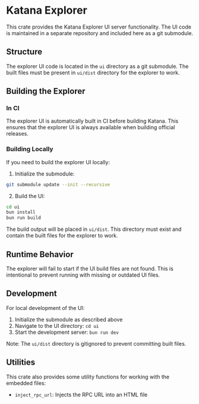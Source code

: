 # Katana Explorer

This crate provides the Katana Explorer UI server functionality. The UI code is maintained in a separate repository and included here as a git submodule.

## Structure

The explorer UI code is located in the `ui` directory as a git submodule. The built files must be present in `ui/dist` directory for the explorer to work.

## Building the Explorer

### In CI

The explorer UI is automatically built in CI before building Katana. This ensures that the explorer UI is always available when building official releases.

### Building Locally

If you need to build the explorer UI locally:

1. Initialize the submodule:

```bash
git submodule update --init --recursive
```

2. Build the UI:

```bash
cd ui
bun install
bun run build
```

The build output will be placed in `ui/dist`. This directory must exist and contain the built files for the explorer to work.

## Runtime Behavior

The explorer will fail to start if the UI build files are not found. This is intentional to prevent running with missing or outdated UI files.

## Development

For local development of the UI:

1. Initialize the submodule as described above
2. Navigate to the UI directory: `cd ui`
3. Start the development server: `bun run dev`

Note: The `ui/dist` directory is gitignored to prevent committing built files.

## Utilities

This crate also provides some utility functions for working with the embedded files:

- `inject_rpc_url`: Injects the RPC URL into an HTML file